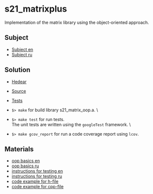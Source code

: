 # s21_matrixplus

Implementation of the matrix library using the object-oriented approach.

## Subject

- [Subject en](./subject_en.md)
- [Subject ru](./subject_ru.md)

## Solution

- [Hedear](./include/s21_matrix_oop.h)
- [Source](./src/s21_matrix_oop.cc)
- [Tests](./tests/s21_matrix_oop_test.cc)

- `$> make` for build library s21_matrix_oop.a. \
- `$> make test` for run tests. \
   The unit tests are written using the `googleTest` framework. \
- `$> make gcov_report` for run a code coverage report using `lcov`.

## Materials

- [oop basics en](./materials/oop_basics.md)
- [oop basics ru](./materials/oop_basics_ru.md)
- [instructions for testing en](./materials/instructions_for_testing.md)
- [instructions for testing ru](./materials/instructions_for_testing_ru.md)
- [code example for h-file](./materials/code_samples/example.h)
- [code example for cpp-file](./materials/code_samples/example.cpp)

